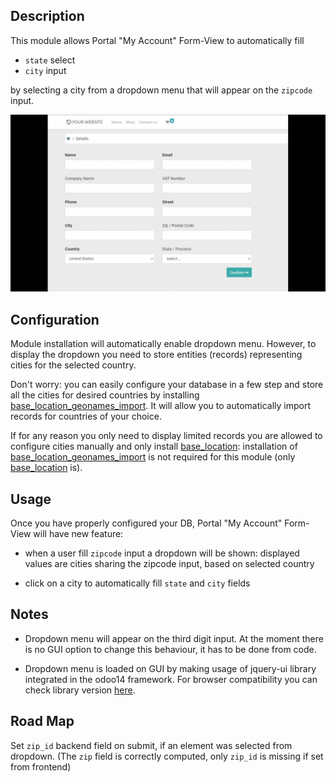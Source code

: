 ## Description

This module allows Portal "My Account" Form-View to automatically fill


- `state` select
- `city` input

by selecting a city from a dropdown menu that will appear on the `zipcode` input.

![autocomplete_example.gif](static%2Fsrc%2Fimg%2Fautocomplete_example.gif)

## Configuration

Module installation will automatically enable dropdown menu. However, to display the dropdown you need
to store entities (records) representing cities for the selected country.


Don't worry: you can easily configure your database in a few step and store all the cities for
desired countries by installing [base_location_geonames_import](https://github.com/OCA/partner-contact/tree/14.0/base_location_geonames_import). It will allow you to
automatically import records for countries of your choice.

If for any reason you only need to display limited records you are allowed to configure cities
manually and only install [base_location](https://github.com/OCA/partner-contact/tree/14.0/base_location): installation of [base_location_geonames_import](https://github.com/OCA/partner-contact/tree/14.0/base_location_geonames_import)
is not required for this module (only [base_location](https://github.com/OCA/partner-contact/tree/14.0/base_location) is).

## Usage
Once you have properly configured your DB, Portal "My Account" Form-View will have new feature:

- when a user fill `zipcode` input a dropdown will be shown: displayed values are cities sharing
the zipcode input, based on selected country


- click on a city to automatically fill `state` and `city` fields


## Notes

* Dropdown menu will appear on the third digit input. At the moment there is no GUI option to
change this behaviour, it has to be done from code.


* Dropdown menu is loaded on GUI by making usage of jquery-ui library integrated in the odoo14 framework.
For browser compatibility you can check library version [here](https://github.com/odoo/odoo/blob/14.0/addons/web/static/lib/jquery.ui/jquery-ui.js).

## Road Map

Set `zip_id` backend field on submit, if an element was selected from dropdown.
(The `zip` field is correctly computed, only `zip_id` is missing if set from frontend)
